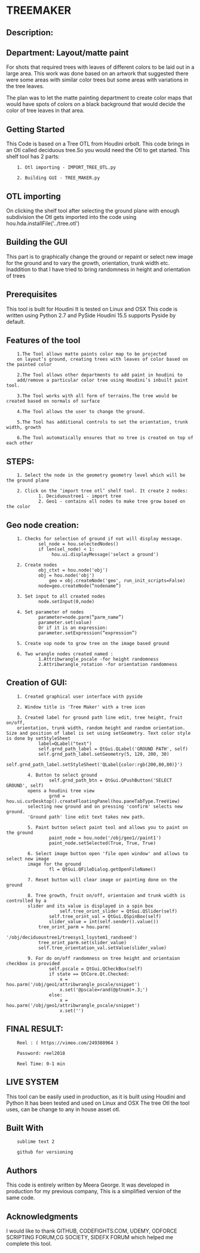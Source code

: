 # TREEMAKER

## Description:

## Department: Layout/matte paint

For shots that required trees with leaves of different colors to be laid out in a large area. This work was done based on an artwork that suggested there were some areas with similar color trees but some areas with variations in the tree leaves.

The plan was to let the matte painting department to create color maps that would have spots of colors on a black background that would decide the color of tree leaves in that area.


## Getting Started
This Code is based on a Tree OTL from Houdini orbolt.
This code brings in an Otl called deciduous tree.So you would need the Otl to get started.
This shelf tool has 2 parts:

		1. Otl importing - IMPORT_TREE_OTL.py

		2. Building GUI - TREE_MAKER.py

## OTL importing
On clicking the shelf tool after selecting the ground plane with enough subdivision the Otl gets imported into the code using
hou.hda.installFile('../tree.otl')

## Building the GUI
This part is to graphically change the ground or repaint or select new image for the ground and to vary the growth, orientation, trunk width etc.
Inaddition to that I have tried to bring randomness in height and orientation of trees

    
## Prerequisites
This tool is built for Houdini
It is tested on Linux and OSX
This code is written using Python 2.7 and PySide
Houdini 15.5 supports Pyside by default.



## Features of the tool

		1.The Tool allows matte paints color map to be projected 
  		on layout’s ground, creating trees with leaves of color based on the painted color

		2.The Tool allows other departments to add paint in houdini to 
  		add/remove a particular color tree using Houdini’s inbuilt paint tool.

		3.The Tool works with all form of terrains.The tree would be created based on normals of surface

		4.The Tool allows the user to change the ground.

		5.The Tool has additional controls to set the orientation, trunk width, growth

		6.The Tool automatically ensures that no tree is created on top of each other

## STEPS:

		1. Select the node in the geometry geometry level which will be the ground plane

		2. Click on the ‘import tree otl’ shelf tool. It create 2 nodes: 
				1. Deciduoustree1 - import tree 
				2. Geo1 - contains all nodes to make tree grow based on the color 
				
## Geo node creation:

		1. Checks for selection of ground if not will display message.
				sel_node = hou.selectedNodes()
				if len(sel_node) < 1:
		   			 hou.ui.displayMessage('select a ground')
					 
		2. Create nodes 
				obj_ctxt = hou.node('obj')
		   		obj = hou.node('obj')
		    		geo = obj.createNode('geo', run_init_scripts=False)
				node=geo.createNode(“nodename”)
				
		3. Set input to all created nodes
				node.setInput(0,node)
				
		4. Set parameter of nodes
				parameter=node.parm(“parm_name”)
				parameter.set(value)
				Or if it is an expression:
				parameter.setExpression(“expression”)
				
		5. Create vop node to grow tree on the image based ground

		6. Two wrangle nodes created named :
				1.Attribwrangle_pscale -for height randomness
				2.Attribwrangle_rotation -for orientation randomness

## Creation of GUI:

		1. Created graphical user interface with pyside

		2. Window title is 'Tree Maker' with a tree icon

		3. Created label for ground path line edit, tree height, fruit on/off,  
		orientation, trunk width, random height and random orientation. Size and position of label is set using setGeometry. Text color style is done by setStyleSheet
				label=QLabel("text")
				self.grnd_path_label = QtGui.QLabel('GROUND PATH', self)
				self.grnd_path_label.setGeometry(5, 120, 200, 30)
				self.grnd_path_label.setStyleSheet('QLabel{color:rgb(200,80,80)}')

	        4. Button to select ground
	        		self.grnd_path_btn = QtGui.QPushButton('SELECT GROUND', self)
	        opens a houdini tree view
	         		grnd = hou.ui.curDesktop().createFloatingPanel(hou.paneTabType.TreeView)
	        selecting new ground and on pressing 'confirm' selects new ground.
	        'Ground path' line edit text takes new path.

	        5. Paint button select paint tool and allows you to paint on the ground
	         		paint_node = hou.node('/obj/geo1//paint1')
	        		paint_node.setSelected(True, True, True) 

	        6. Select image button open 'file open window' and allows to select new image 
	        image for the ground
	        		fl = QtGui.QFileDialog.getOpenFileName()

	        7. Reset button will clear image or painting done on the ground

	        8. Tree growth, fruit on/off, orientaion and trunk width is controlled by a
	        slider and its value is displayed in a spin box
	            		self.tree_orint_slider = QtGui.QSlider(self)
		            self.tree_orint_val = QtGui.QSpinBox(self)
		            slider_value = int(self.sender().value())
	        	tree_orint_parm = hou.parm(
	        		                     '/obj/deciduoustree1/treesys1_lsystem1_randseed')
	        	tree_orint_parm.set(slider_value)
	        	self.tree_orientation_val.setValue(slider_value)

		    9. For do on/off randomness on tree height and orientaion checkbox is provided
		    		self.pscale = QtGui.QCheckBox(self)
		    		if state == QtCore.Qt.Checked:
			            x = hou.parm('/obj/geo1/attribwrangle_pscale/snippet')
			            x.set('@pscale=rand(@ptnum)+.3;')
		        	else:
			            x = hou.parm('/obj/geo1/attribwrangle_pscale/snippet')
			            x.set('')
                                           


## FINAL RESULT:

		Reel : ( https://vimeo.com/249388964 )

		Password: reel2018

		Reel Time: 0-1 min


## LIVE SYSTEM
This tool can be easily used in production, as it is built using Houdini and Python
It has been tested and used on Linux and OSX
The tree Otl the tool uses, can be change to any in house asset otl. 

## Built With
		sublime text 2

		github for versioning

## Authors
This code is entirely written by Meera George.
It was developed in production for my previous company,
This is a simplified version of the same code.

## Acknowledgments
I would like to thank
GITHUB, CODEFIGHTS.COM, UDEMY, ODFORCE SCRIPTING FORUM,CG SOCIETY,
SIDEFX FORUM which helped me complete this tool.


